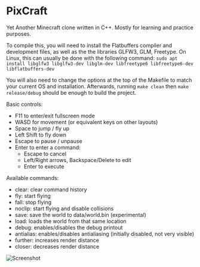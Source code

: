 # PixCraft
Yet Another Minecraft clone written in C++. Mostly for learning and practice purposes.

To compile this, you will need to install the Flatbuffers compiler and development files, as well as the the libraries GLFW3, GLM, Freetype. On Linux, this can usually be done with the following command:
`sudo apt install libglfw3 libglfw3-dev libglm-dev libfreetype6 libfreetype6-dev libflatbuffers-dev`

You will also need to change the options at the top of the Makefile to match your current OS and installation. Afterwards, running `make clean` then `make release/debug` should be enough to build the project.

Basic controls:
- F11 to enter/exit fullscreen mode
- WASD for movement (or equivalent keys on other layouts)
- Space to jump / fly up
- Left Shift to fly down
- Escape to pause / unpause
- Enter to enter a command:
	- Escape to cancel
	- Left/Right arrows, Backspace/Delete to edit
	- Enter to execute

Available commands:
- clear: clear command history
- fly: start flying
- fall: stop flying
- noclip: start flying and disable collisions
- save: save the world to data/world.bin (experimental)
- load: loads the world from that same location
- debug: enables/disables the debug printout
- antialias: enables/disables antialiasing (initially disabled, not very visible)
- further: increases render distance
- closer: decreases render distance

![Screenshot](https://i.imgur.com/qYKhC8V.png)
